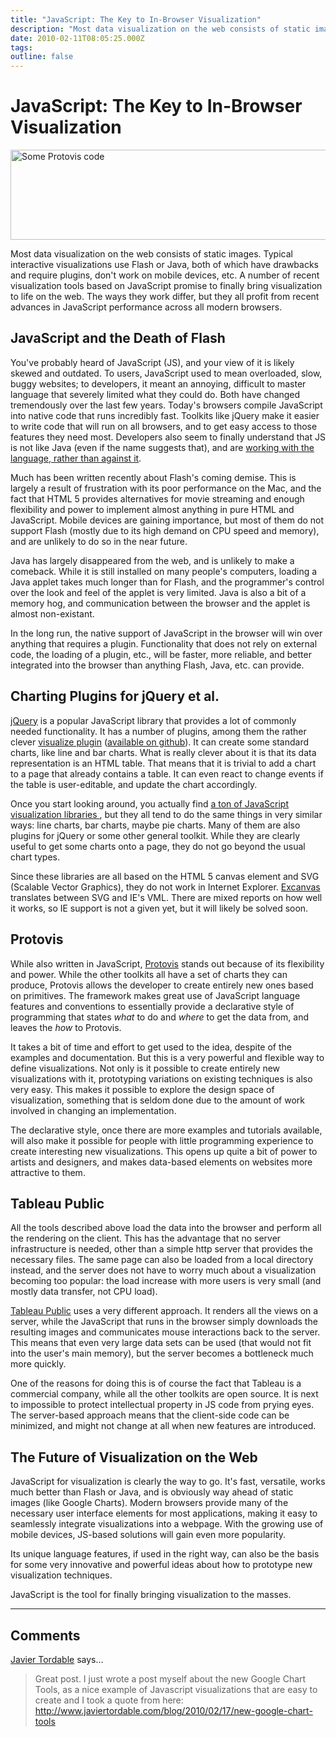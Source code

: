 ```yaml
---
title: "JavaScript: The Key to In-Browser Visualization"
description: "Most data visualization on the web consists of static images. Typical interactive visualizations use Flash or Java, both of which have drawbacks and require plugins, don't work on mobile devices, etc. A number of recent visualization tools based on JavaScript promise to finally bring visualization to life on the web. The ways they work differ, but they all profit from recent advances in JavaScript performance across all modern browsers."
date: 2010-02-11T08:05:25.000Z
tags: 
outline: false
---
```


# JavaScript: The Key to In-Browser Visualization

<a href="http://eagereyes.org/blog/2010/javascript-key-to-in-browser-visualization"><img src="http://eagereyes.org/media/2010/protovis-code.png" width="560" height="144" alt="Some Protovis code" /></a>

Most data visualization on the web consists of static images. Typical interactive visualizations use Flash or Java, both of which have drawbacks and require plugins, don't work on mobile devices, etc. A number of recent visualization tools based on JavaScript promise to finally bring visualization to life on the web. The ways they work differ, but they all profit from recent advances in JavaScript performance across all modern browsers.

<h2 id="javascript_and_the_death_of_flash">JavaScript and the Death of Flash</h2>

You've probably heard of JavaScript (JS), and your view of it is likely skewed and outdated. To users, JavaScript used to mean overloaded, slow, buggy websites; to developers, it meant an annoying, difficult to master language that severely limited what they could do. Both have changed tremendously over the last few years. Today's browsers compile JavaScript into native code that runs incredibly fast. Toolkits like jQuery make it easier to write code that will run on all browsers, and to get easy access to those features they need most. Developers also seem to finally understand that JS is not like Java (even if the name suggests that), and are <a href="http://javascript.crockford.com/">working with the language, rather than against it</a>.

Much has been written recently about Flash's coming demise. This is largely a result of frustration with its poor performance on the Mac, and the fact that HTML 5 provides alternatives for movie streaming and enough flexibility and power to implement almost anything in pure HTML and JavaScript. Mobile devices are gaining importance, but most of them do not support Flash (mostly due to its high demand on CPU speed and memory), and are unlikely to do so in the near future.

Java has largely disappeared from the web, and is unlikely to make a comeback. While it is still installed on many people's computers, loading a Java applet takes much longer than for Flash, and the programmer's control over the look and feel of the applet is very limited. Java is also a bit of a memory hog, and communication between the browser and the applet is almost non-existant.

In the long run, the native support of JavaScript in the browser will win over anything that requires a plugin. Functionality that does not rely on external code, the loading of a plugin, etc., will be faster, more reliable, and better integrated into the browser than anything Flash, Java, etc. can provide.

<h2 id="charting_plugins_for_jquery_et_al">Charting Plugins for jQuery et al.</h2>

<a href="http://jquery.com/">jQuery</a> is a popular JavaScript library that provides a lot of commonly needed functionality. It has a number of plugins, among them the rather clever <a href="http://www.filamentgroup.com/lab/update_to_jquery_visualize_accessible_charts_with_html5_from_designing_with/">visualize plugin</a> (<a href="http://github.com/em-/jquery-visualize">available on github</a>). It can create some standard charts, like line and bar charts. What is really clever about it is that its data representation is an HTML table. That means that it is trivial to add a chart to a page that already contains a table. It can even react to change events if the table is user-editable, and update the chart accordingly. 

Once you start looking around, you actually find <a href="http://sixrevisions.com/javascript/20-fresh-javascript-data-visualization-libraries/"> a ton of JavaScript visualization libraries </a>, but they all tend to do the same things in very similar ways: line charts, bar charts, maybe pie charts. Many of them are also plugins for jQuery or some other general toolkit. While they are clearly useful to get some charts onto a page, they do not go beyond the usual chart types.

Since these libraries are all based on the HTML 5 canvas element and SVG (Scalable Vector Graphics), they do not work in Internet Explorer. <a href="http://code.google.com/p/explorercanvas/">Excanvas</a> translates between SVG and IE's VML. There are mixed reports on how well it works, so IE support is not a given yet, but it will likely be solved soon.

<h2 id="protovis">Protovis</h2>

While also written in JavaScript, <a href="http://protovis.org/">Protovis</a> stands out because of its flexibility and power. While the other toolkits all have a set of charts they can produce, Protovis allows the developer to create entirely new ones based on primitives. The framework makes great use of JavaScript language features and conventions to essentially provide a declarative style of programming that states <em>what</em> to do and <em>where</em> to get the data from, and leaves the <em>how</em> to Protovis.

It takes a bit of time and effort to get used to the idea, despite of the examples and documentation. But this is a very powerful and flexible way to define visualizations. Not only is it possible to create entirely new visualizations with it, prototyping variations on existing techniques is also very easy. This makes it possible to explore the design space of visualization, something that is seldom done due to the amount of work involved in changing an implementation.

The declarative style, once there are more examples and tutorials available, will also make it possible for people with little programming experience to create interesting new visualizations. This opens up quite a bit of power to artists and designers, and makes data-based elements on websites more attractive to them.

<h2 id="tableau_public">Tableau Public</h2>

All the tools described above load the data into the browser and perform all the rendering on the client. This has the advantage that no server infrastructure is needed, other than a simple http server that provides the necessary files. The same page can also be loaded from a local directory instead, and the server does not have to worry much about a visualization becoming too popular: the load increase with more users is very small (and mostly data transfer, not CPU load).

<a href="http://www.tableausoftware.com/public/">Tableau Public</a> uses a very different approach. It renders all the views on a server, while the JavaScript that runs in the browser simply downloads the resulting images and communicates mouse interactions back to the server. This means that even very large data sets can be used (that would not fit into the user's main memory), but the server becomes a bottleneck much more quickly.

One of the reasons for doing this is of course the fact that Tableau is a commercial company, while all the other toolkits are open source. It is next to impossible to protect intellectual property in JS code from prying eyes. The server-based approach means that the client-side code can be minimized, and might not change at all when new features are introduced.

<h2 id="the_future_of_visualization_on_the_web">The Future of Visualization on the Web</h2>

JavaScript for visualization is clearly the way to go. It's fast, versatile, works much better than Flash or Java, and is obviously way ahead of static images (like Google Charts). Modern browsers provide many of the necessary user interface elements for most applications, making it easy to seamlessly integrate visualizations into a webpage. With the growing use of mobile devices, JS-based solutions will gain even more popularity.

Its unique language features, if used in the right way, can also be the basis for some very innovative and powerful ideas about how to prototype new visualization techniques.

JavaScript is the tool for finally bringing visualization to the masses.


---
## Comments

<a href="http://www.javiertordable.com" rel="nofollow noopener" target="_blank">Javier Tordable</a> says…
>	Great post. I just wrote a post myself about the new Google Chart Tools, as a nice example of Javascript visualizations that are easy to create and I took a quote from here:
>	<a href="http://www.javiertordable.com/blog/2010/02/17/new-google-chart-tools">
>	http://www.javiertordable.com/blog/2010/02/17/new-google-chart-tools
>	</a>
>	
>	


